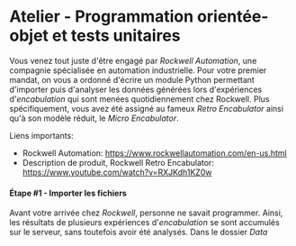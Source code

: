 # Atelier - Programmation orientée-objet et tests unitaires
Vous venez tout juste d'être engagé par *Rockwell Automation*, une compagnie spécialisée en automation industrielle. Pour votre premier mandat, on vous a ordonné d'écrire un  module Python permettant d'importer puis d'analyser les données générées lors d'expériences d'*encabulation* qui sont menées quotidiennement chez Rockwell. Plus spécifiquement, vous avez été assigné au fameux *Retro Encabulator* ainsi qu'à son modèle réduit, le *Micro Encabulator*.

Liens importants:
- Rockwell Automation: https://www.rockwellautomation.com/en-us.html
- Description de produit, Rockwell Retro Encabulator: https://www.youtube.com/watch?v=RXJKdh1KZ0w

#### Étape #1 - Importer les fichiers
Avant votre arrivée chez *Rockwell*, personne ne savait programmer. Ainsi, les résultats de plusieurs expériences d'*encabulation* se sont accumulés sur le serveur, sans toutefois avoir été analysés. Dans le dossier _Data_
